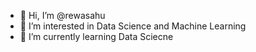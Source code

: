 - 👋 Hi, I’m @rewasahu
- 👀 I’m interested in Data Science and Machine Learning
- 🌱 I’m currently learning Data Sciecne

<!---
rewasahu/rewasahu is a ✨ special ✨ repository because its `README.md` (this file) appears on your GitHub profile.
You can click the Preview link to take a look at your changes.
--->
